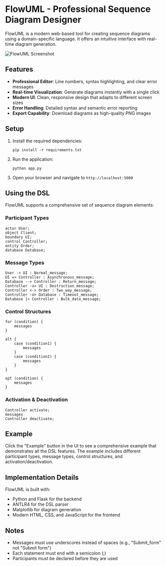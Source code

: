 # FlowUML - Professional Sequence Diagram Designer

FlowUML is a modern web-based tool for creating sequence diagrams using a domain-specific language. It offers an intuitive interface with real-time diagram generation.

![FlowUML Screenshot](https://i.imgur.com/MXz9s9h.png)

## Features

- **Professional Editor**: Line numbers, syntax highlighting, and clear error messages
- **Real-time Visualization**: Generate diagrams instantly with a single click
- **Modern UI**: Clean, responsive design that adapts to different screen sizes
- **Error Handling**: Detailed syntax and semantic error reporting 
- **Export Capability**: Download diagrams as high-quality PNG images

## Setup

1. Install the required dependencies:
   ```
   pip install -r requirements.txt
   ```

2. Run the application:
   ```
   python app.py
   ```

3. Open your browser and navigate to `http://localhost:5000`

## Using the DSL

FlowUML supports a comprehensive set of sequence diagram elements:

### Participant Types
```
actor User;
object Client;
boundary UI;
control Controller;
entity Order;
database Database;
```

### Message Types
```
User -> UI : Normal_message;
UI => Controller : Asynchronous_message;
Database --> Controller : Return_message;
Controller -x> UI : Destruction_message;
Controller <-> Order : Two_way_message;
Controller -o> Database : Timeout_message;
Database |< Controller : Bulk_data_message;
```

### Control Structures
```
for (condition) {
    messages
}

alt {
    case (condition1) {
        messages
    }
    case (condition2) {
        messages
    }
}

opt (condition) {
    messages
}
```

### Activation & Deactivation
```
Controller activate;
messages
Controller deactivate;
```

## Example
Click the "Example" button in the UI to see a comprehensive example that demonstrates all the DSL features. The example includes different participant types, message types, control structures, and activation/deactivation.

## Implementation Details

FlowUML is built with:
- Python and Flask for the backend
- ANTLR4 for the DSL parser
- Matplotlib for diagram generation
- Modern HTML, CSS, and JavaScript for the frontend

## Notes
- Messages must use underscores instead of spaces (e.g., "Submit_form" not "Submit form")
- Each statement must end with a semicolon (;)
- Participants must be declared before they are used